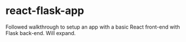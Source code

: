 # react-flask-app
Followed walkthrough to setup an app with a basic React front-end with Flask back-end. Will expand.